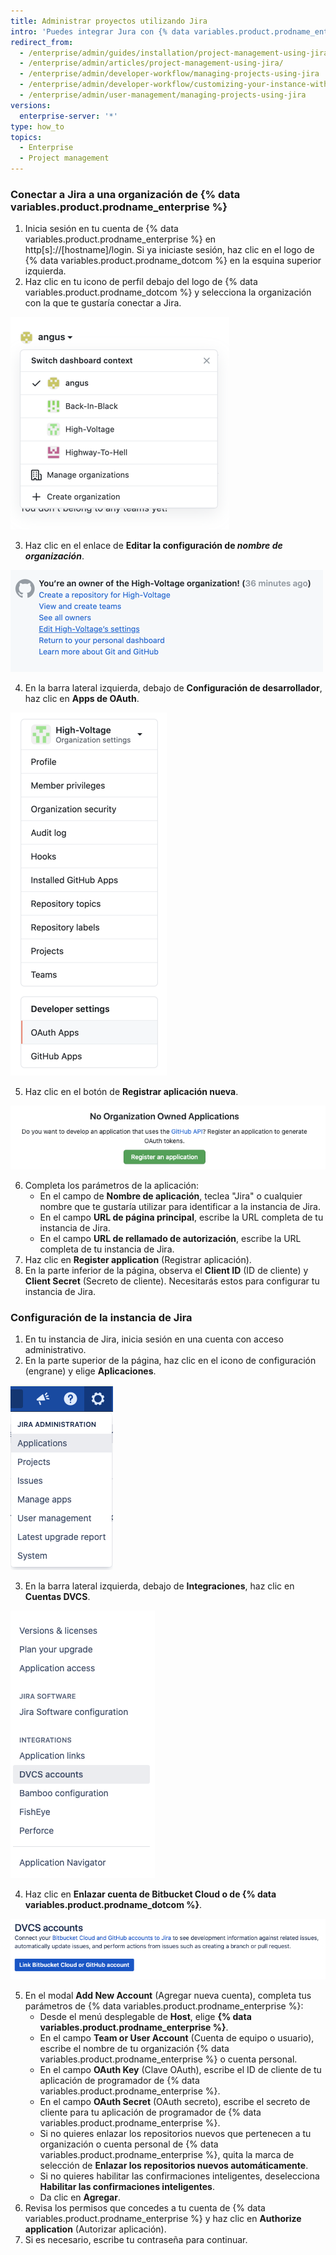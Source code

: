 ```yaml
---
title: Administrar proyectos utilizando Jira
intro: 'Puedes integrar Jura con {% data variables.product.prodname_enterprise %} para la administración de proyectos.'
redirect_from:
  - /enterprise/admin/guides/installation/project-management-using-jira/
  - /enterprise/admin/articles/project-management-using-jira/
  - /enterprise/admin/developer-workflow/managing-projects-using-jira
  - /enterprise/admin/developer-workflow/customizing-your-instance-with-integrations
  - /enterprise/admin/user-management/managing-projects-using-jira
versions:
  enterprise-server: '*'
type: how_to
topics:
  - Enterprise
  - Project management
---
```


### Conectar a Jira a una organización de {% data variables.product.prodname_enterprise %}

1. Inicia sesión en tu cuenta de {% data variables.product.prodname_enterprise %} en http[s]://[hostname]/login. Si ya iniciaste sesión, haz clic en el logo de {% data variables.product.prodname_dotcom %} en la esquina superior izquierda.
2. Haz clic en tu icono de perfil debajo del logo de {% data variables.product.prodname_dotcom %} y selecciona la organización con la que te gustaría conectar a Jira.

  ![Selecciona una organización](/assets/images/enterprise/orgs-and-teams/profile-select-organization.png)

3. Haz clic en el enlace de **Editar la configuración de _nombre de organización_**.

  ![Editar la configuración de organización](/assets/images/enterprise/orgs-and-teams/edit-organization-settings.png)

4. En la barra lateral izquierda, debajo de **Configuración de desarrollador**, haz clic en **Apps de OAuth**.

  ![Selecciona Apps de OAuth](/assets/images/enterprise/orgs-and-teams/organization-dev-settings-oauth-apps.png)

5. Haz clic en el botón de **Registrar aplicación nueva**.

  ![Registrar botón de aplicación nueva](/assets/images/enterprise/orgs-and-teams/register-oauth-application-button.png)

6. Completa los parámetros de la aplicación:
    - En el campo de **Nombre de aplicación**, teclea "Jira" o cualquier nombre que te gustaría utilizar para identificar a la instancia de Jira.
    - En el campo **URL de página principal**, escribe la URL completa de tu instancia de Jira.
    - En el campo **URL de rellamado de autorización**, escribe la URL completa de tu instancia de Jira.
7. Haz clic en **Register application** (Registrar aplicación).
8. En la parte inferior de la página, observa el **Client ID** (ID de cliente) y **Client Secret** (Secreto de cliente). Necesitarás estos para configurar tu instancia de Jira.

### Configuración de la instancia de Jira

1. En tu instancia de Jira, inicia sesión en una cuenta con acceso administrativo.
2. En la parte superior de la página, haz clic en el icono de configuración (engrane) y elige **Aplicaciones**.

  ![Seleccionar aplicaciones en la configuración de Jira](/assets/images/enterprise/orgs-and-teams/jira/jira-applications.png)

3. En la barra lateral izquierda, debajo de **Integraciones**, haz clic en **Cuentas DVCS**.

  ![Menú de integraciones de Jira - Cuentas DVCS](/assets/images/enterprise/orgs-and-teams/jira/jira-integrations-dvcs.png)

4. Haz clic en **Enlazar cuenta de Bitbucket Cloud o de {% data variables.product.prodname_dotcom %}**.

  ![Enlazar cuenta de GitHub a Jira](/assets/images/enterprise/orgs-and-teams/jira/jira-link-github-account.png)

5. En el modal **Add New Account** (Agregar nueva cuenta), completa tus parámetros de {% data variables.product.prodname_enterprise %}:
    - Desde el menú desplegable de **Host**, elige **{% data variables.product.prodname_enterprise %}**.
    - En el campo **Team or User Account** (Cuenta de equipo o usuario), escribe el nombre de tu organización {% data variables.product.prodname_enterprise %} o cuenta personal.
    - En el campo **OAuth Key** (Clave OAuth), escribe el ID de cliente de tu aplicación de programador de {% data variables.product.prodname_enterprise %}.
    - En el campo **OAuth Secret** (OAuth secreto), escribe el secreto de cliente para tu aplicación de programador de {% data variables.product.prodname_enterprise %}.
    - Si no quieres enlazar los repositorios nuevos que pertenecen a tu organización o cuenta personal de {% data variables.product.prodname_enterprise %}, quita la marca de selección de **Enlazar los repositorios nuevos automáticamente**.
    - Si no quieres habilitar las confirmaciones inteligentes, deselecciona **Habilitar las confirmaciones inteligentes**.
    - Da clic en **Agregar**.
6. Revisa los permisos que concedes a tu cuenta de {% data variables.product.prodname_enterprise %} y haz clic en **Authorize application** (Autorizar aplicación).
7. Si es necesario, escribe tu contraseña para continuar.
